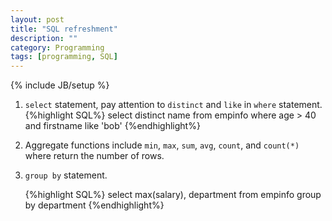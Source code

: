 ```yaml
---
layout: post
title: "SQL refreshment"
description: ""
category: Programming 
tags: [programming, SQL]
---
```

{% include JB/setup %}


1. `select` statement, pay attention to `distinct` and `like` in `where` statement.
   {%highlight SQL%}
   select distinct name
   from empinfo
   where age > 40 and firstname like 'bob'
   {%endhighlight%}

1. Aggregate functions include `min`, `max`, `sum`, `avg`, `count`, and `count(*)` where return the number of rows.

1. `group by` statement.

   {%highlight SQL%}
   select max(salary), department
   from empinfo
   group by department
   {%endhighlight%} 